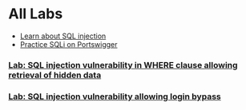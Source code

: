 # All Labs
- [Learn about SQL injection](https://portswigger.net/web-security/sql-injection)
- [Practice SQLi on Portswigger](https://portswigger.net/web-security/all-labs#sql-injection)

### [Lab: SQL injection vulnerability in WHERE clause allowing retrieval of hidden data](https://portswigger.net/web-security/sql-injection/lab-retrieve-hidden-data)
### [Lab: SQL injection vulnerability allowing login bypass](https://portswigger.net/web-security/sql-injection/lab-login-bypass)
